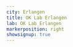 ```yaml
---
city: Erlangen
title: OK Lab Erlangen
lab: OK Lab Erlangen
markerposition: right
showsignup: true
---
```

